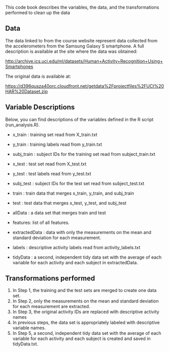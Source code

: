 
This code book describes the variables, the data, and the transformations performed to clean up the data

## **Data**
The data linked to from the course website represent data collected from the accelerometers from the Samsung Galaxy S smartphone. A full description is available at the site where the data was obtained:

http://archive.ics.uci.edu/ml/datasets/Human+Activity+Recognition+Using+Smartphones

The original data is available at:

https://d396qusza40orc.cloudfront.net/getdata%2Fprojectfiles%2FUCI%20HAR%20Dataset.zip

## **Variable Descriptions**
Below, you can find descriptions of the variables defined in the R script (run_analysis.R).

 * x_train : training set read from X_train.txt
 * y_train : training labels read from y_train.txt
 * subj_train : subject IDs for the training set read from subject_train.txt

 * x_test : test set read from X_test.txt
 * y_test : test labels read from y_test.txt
 * subj_test : subject IDs for the test set read from subject_test.txt

 * train : train data that merges x_train, y_train, and subj_train
 * test : test data that merges x_test, y_test, and subj_test
 * allData : a data set that merges train and test

 * features: list of all features.
 * extractedData : data with only the measurements on the mean and standard deviation for each measurement.
 * labels : descriptive activity labels read from activity_labels.txt
 * tidyData : a second, independent tidy data set with the average of each variable for each activity and each subject in extractedData.
 
## **Transformations performed**

1. In Step 1, the training and the test sets are merged to create one data set.
2. In Step 2, only the measurements on the mean and standard deviation for each measurement are extracted.
3. In Step 3, the original activity IDs are replaced with descriptive activity names 
4. In previous steps, the data set is appropriately labeled with descriptive variable names.
5. In Step 5, a second, independent tidy data set with the average of each variable for each activity and each subject is created and saved in tidyData.txt.



